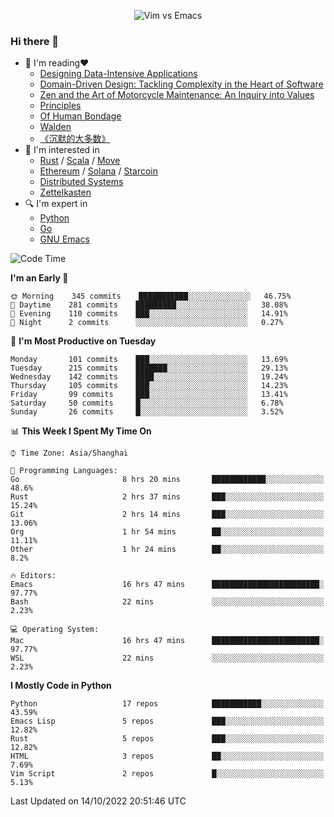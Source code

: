 <p align="center">
    <img src="https://gist.githubusercontent.com/coldnight/e696baffb094e71c96cb302118878eae/raw/40ea5053a6f66cc65f90f437e4173497da225958/banner.gif" alt="Vim vs Emacs" />
</p>

### Hi there 👋

- 📖 I'm reading❤️
    + [Designing Data-Intensive Applications](https://www.oreilly.com/library/view/designing-data-intensive-applications/9781491903063/)
    + [Domain-Driven Design: Tackling Complexity in the Heart of Software](https://www.dddcommunity.org/book/evans_2003/)
    + [Zen and the Art of Motorcycle Maintenance: An Inquiry into Values](https://en.wikipedia.org/wiki/Zen_and_the_Art_of_Motorcycle_Maintenance)
    + [Principles](https://www.principles.com/)
    + [Of Human Bondage](https://en.wikipedia.org/wiki/Of_Human_Bondage)
    + [Walden](https://en.wikipedia.org/wiki/Walden)
    + [《沉默的大多数》](https://en.wikipedia.org/wiki/Silent_majority)
- 🌱 I'm interested in
    + [Rust](https://www.rust-lang.org/) / [Scala](https://www.scala-lang.org/) / [Move](https://github.com/move-language/move/)
    + [Ethereum](https://ethereum.org/en/) / [Solana](https://solana.com/) / [Starcoin](https://github.com/starcoinorg/starcoin)
	+ [Distributed Systems](https://www.linuxzen.com/notes/topics/20200320174417_%E5%88%86%E5%B8%83%E5%BC%8F/)
	+ [Zettelkasten](https://www.linuxzen.com/notes/notes/20220120080920-slip_box/)
- 🔍 I'm expert in
    + [Python](https://www.python.org/)
    + [Go](https://go.dev/)
    + [GNU Emacs](https://www.gnu.org/software/emacs/)

<!--START_SECTION:waka-->
![Code Time](http://img.shields.io/badge/Code%20Time-1%2C622%20hrs%2048%20mins-blue)

**I'm an Early 🐤** 

```text
🌞 Morning    345 commits    ███████████░░░░░░░░░░░░░░   46.75% 
🌆 Daytime    281 commits    █████████░░░░░░░░░░░░░░░░   38.08% 
🌃 Evening    110 commits    ███░░░░░░░░░░░░░░░░░░░░░░   14.91% 
🌙 Night      2 commits      ░░░░░░░░░░░░░░░░░░░░░░░░░   0.27%

```
📅 **I'm Most Productive on Tuesday** 

```text
Monday       101 commits    ███░░░░░░░░░░░░░░░░░░░░░░   13.69% 
Tuesday      215 commits    ███████░░░░░░░░░░░░░░░░░░   29.13% 
Wednesday    142 commits    ████░░░░░░░░░░░░░░░░░░░░░   19.24% 
Thursday     105 commits    ███░░░░░░░░░░░░░░░░░░░░░░   14.23% 
Friday       99 commits     ███░░░░░░░░░░░░░░░░░░░░░░   13.41% 
Saturday     50 commits     █░░░░░░░░░░░░░░░░░░░░░░░░   6.78% 
Sunday       26 commits     █░░░░░░░░░░░░░░░░░░░░░░░░   3.52%

```


📊 **This Week I Spent My Time On** 

```text
⌚︎ Time Zone: Asia/Shanghai

💬 Programming Languages: 
Go                       8 hrs 20 mins       ████████████░░░░░░░░░░░░░   48.6% 
Rust                     2 hrs 37 mins       ███░░░░░░░░░░░░░░░░░░░░░░   15.24% 
Git                      2 hrs 14 mins       ███░░░░░░░░░░░░░░░░░░░░░░   13.06% 
Org                      1 hr 54 mins        ██░░░░░░░░░░░░░░░░░░░░░░░   11.11% 
Other                    1 hr 24 mins        ██░░░░░░░░░░░░░░░░░░░░░░░   8.2%

🔥 Editors: 
Emacs                    16 hrs 47 mins      ████████████████████████░   97.77% 
Bash                     22 mins             ░░░░░░░░░░░░░░░░░░░░░░░░░   2.23%

💻 Operating System: 
Mac                      16 hrs 47 mins      ████████████████████████░   97.77% 
WSL                      22 mins             ░░░░░░░░░░░░░░░░░░░░░░░░░   2.23%

```

**I Mostly Code in Python** 

```text
Python                   17 repos            ███████████░░░░░░░░░░░░░░   43.59% 
Emacs Lisp               5 repos             ███░░░░░░░░░░░░░░░░░░░░░░   12.82% 
Rust                     5 repos             ███░░░░░░░░░░░░░░░░░░░░░░   12.82% 
HTML                     3 repos             ██░░░░░░░░░░░░░░░░░░░░░░░   7.69% 
Vim Script               2 repos             █░░░░░░░░░░░░░░░░░░░░░░░░   5.13%

```



 Last Updated on 14/10/2022 20:51:46 UTC
<!--END_SECTION:waka-->
